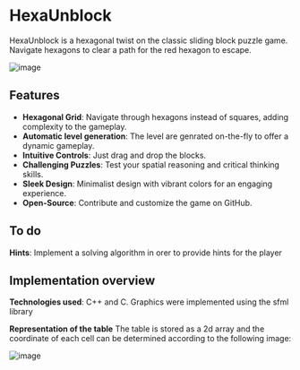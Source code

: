 # HexaUnblock

HexaUnblock is a hexagonal twist on the classic sliding block puzzle game. Navigate hexagons to clear a path for the red hexagon to escape.

![image](https://github.com/ciaLegenda/hex/assets/82731283/2e03d69c-35dc-48cf-9f48-0925f9ed1251)

## Features

- **Hexagonal Grid**: Navigate through hexagons instead of squares, adding complexity to the gameplay.
- **Automatic level generation**: The level are genrated on-the-fly to offer a dynamic gameplay.
- **Intuitive Controls**: Just drag and drop the blocks.
- **Challenging Puzzles**: Test your spatial reasoning and critical thinking skills.
- **Sleek Design**: Minimalist design with vibrant colors for an engaging experience.
- **Open-Source**: Contribute and customize the game on GitHub.

## To do

**Hints**: Implement a solving algorithm in orer to provide hints for the player

## Implementation overview

**Technologies used**: C++ and C. Graphics were implemented using the sfml library

**Representation of the table**
The table is stored as a 2d array and the coordinate of each cell can be determined according to the following image:

![image](https://github.com/ciaLegenda/hex/assets/82731283/28d2230b-dc26-4960-bedc-1ce4da7cda8f)


